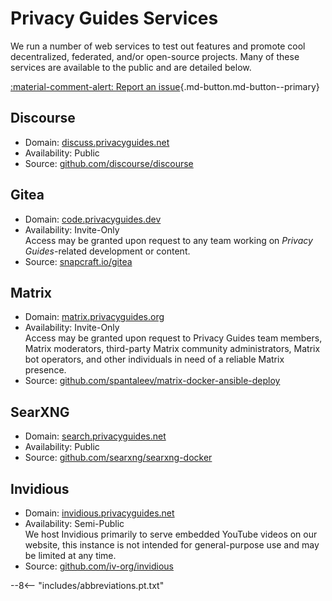 # Privacy Guides Services

We run a number of web services to test out features and promote cool decentralized, federated, and/or open-source projects. Many of these services are available to the public and are detailed below.

[:material-comment-alert: Report an issue](https://discuss.privacyguides.net/c/services/2 ""){.md-button.md-button--primary}

## Discourse

- Domain: [discuss.privacyguides.net](https://discuss.privacyguides.net)
- Availability: Public
- Source: [github.com/discourse/discourse](https://github.com/discourse/discourse)

## Gitea

- Domain: [code.privacyguides.dev](https://code.privacyguides.dev)
- Availability: Invite-Only  
  Access may be granted upon request to any team working on *Privacy Guides*-related development or content.
- Source: [snapcraft.io/gitea](https://snapcraft.io/gitea)

## Matrix

- Domain: [matrix.privacyguides.org](https://matrix.privacyguides.org)
- Availability: Invite-Only  
  Access may be granted upon request to Privacy Guides team members, Matrix moderators, third-party Matrix community administrators, Matrix bot operators, and other individuals in need of a reliable Matrix presence.
- Source: [github.com/spantaleev/matrix-docker-ansible-deploy](https://github.com/spantaleev/matrix-docker-ansible-deploy)

## SearXNG

- Domain: [search.privacyguides.net](https://search.privacyguides.net)
- Availability: Public
- Source: [github.com/searxng/searxng-docker](https://github.com/searxng/searxng-docker)

## Invidious

- Domain: [invidious.privacyguides.net](https://invidious.privacyguides.net)
- Availability: Semi-Public  
  We host Invidious primarily to serve embedded YouTube videos on our website, this instance is not intended for general-purpose use and may be limited at any time.
- Source: [github.com/iv-org/invidious](https://github.com/iv-org/invidious)

--8<-- "includes/abbreviations.pt.txt"
